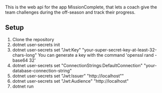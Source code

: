This is the web api for the app MissionComplete, that lets a coach give the team challenges during the off-season and track their progress.

## Setup

1. Clone the repository
3. dotnet user-secrets init
4. dotnet user-secrets set "Jwt:Key" "your-super-secret-key-at-least-32-chars-long"
    You can generate a key with the command 'openssl rand -base64 32'
5. dotnet user-secrets set "ConnectionStrings:DefaultConnection" "your-database-connection-string"
6. dotnet user-secrets set "Jwt:Issuer" "http://localhost""
7. dotnet user-secrets set "Jwt:Audience" "http://localhost"
8. dotnet run
